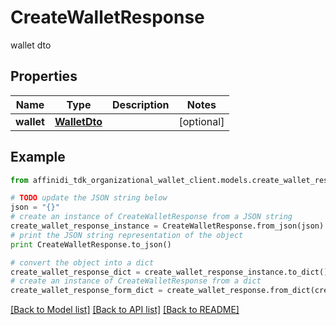 # CreateWalletResponse

wallet dto

## Properties

| Name       | Type                          | Description | Notes      |
| ---------- | ----------------------------- | ----------- | ---------- |
| **wallet** | [**WalletDto**](WalletDto.md) |             | [optional] |

## Example

```python
from affinidi_tdk_organizational_wallet_client.models.create_wallet_response import CreateWalletResponse

# TODO update the JSON string below
json = "{}"
# create an instance of CreateWalletResponse from a JSON string
create_wallet_response_instance = CreateWalletResponse.from_json(json)
# print the JSON string representation of the object
print CreateWalletResponse.to_json()

# convert the object into a dict
create_wallet_response_dict = create_wallet_response_instance.to_dict()
# create an instance of CreateWalletResponse from a dict
create_wallet_response_form_dict = create_wallet_response.from_dict(create_wallet_response_dict)
```

[[Back to Model list]](../README.md#documentation-for-models) [[Back to API list]](../README.md#documentation-for-api-endpoints) [[Back to README]](../README.md)
